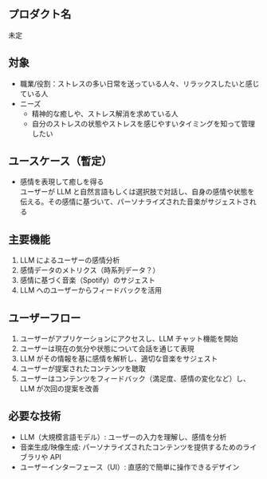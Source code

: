 ## プロダクト名

未定

## 対象

- 職業/役割：ストレスの多い日常を送っている人々、リラックスしたいと感じている人
- ニーズ
  - 精神的な癒しや、ストレス解消を求めている人
  - 自分のストレスの状態やストレスを感じやすいタイミングを知って管理したい

## ユースケース（暫定）

- 感情を表現して癒しを得る <br>
  ユーザーが LLM と自然言語もしくは選択肢で対話し、自身の感情や状態を伝える。その感情に基づいて、パーソナライズされた音楽がサジェストされる

## 主要機能

1. LLM によるユーザーの感情分析
1. 感情データのメトリクス（時系列データ？）
1. 感情に基づく音楽（Spotify）のサジェスト
1. LLM へのユーザーからフィードバックを活用

## ユーザーフロー

1. ユーザーがアプリケーションにアクセスし、LLM チャット機能を開始
1. ユーザーは現在の気分や状態について会話を通じて表現
1. LLM がその情報を基に感情を解析し、適切な音楽をサジェスト
1. ユーザーが提案されたコンテンツを聴取
1. ユーザーはコンテンツをフィードバック（満足度、感情の変化など）し、LLM が次回の提案を改善

## 必要な技術

- LLM（大規模言語モデル）: ユーザーの入力を理解し、感情を分析
- 音楽生成/映像生成: パーソナライズされたコンテンツを提供するためのライブラリや API
- ユーザーインターフェース（UI）: 直感的で簡単に操作できるデザイン
